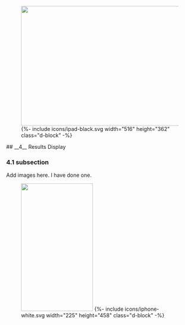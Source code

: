 <div class="side-image side-image-right tablet-shadow" data-aos="fade-left">
  <figure class="tablet-demo">
    <img src="http://via.placeholder.com/430x322" class="screen" width="430" height="322">
    {%- include icons/ipad-black.svg width="516" height="362" class="d-block" -%}
  </figure>
</div>
<div markdown="1" data-aos="fade-up">		
## __4__ Results Display

### 4.1 subsection

Add images here.  I have done one.


<div class="side-image side-image-right phone-shadow my-5" data-aos="fade-left">
  <figure class="phone-demo">
    <img src="http://file.opentrack.run/productimages/competition/iphone/mobile_athlete_profile.png" class="screen" width="193" height="343">
    {%- include icons/iphone-white.svg width="225" height="458" class="d-block" -%}
  </figure>
</div>


</div>
